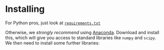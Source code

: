 # Installing

For Python pros, just look at [`requirements.txt`](../requirements.txt)

Otherwise, we _strongly recommend_ using [Anaconda](https://www.anaconda.com/).  Download and install this, which will give you access to standard libraries like `numpy` and `scipy`.  We then need to install some further libraries:

